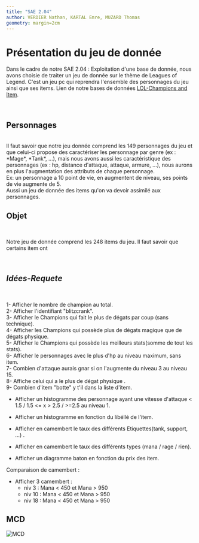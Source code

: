 ```yaml
---
title: "SAE 2.04"
author: VERDIER Nathan, KARTAL Emre, MUZARD Thomas
geometry: margin=2cm
---
```


# Présentation du jeu de donnée

Dans le cadre de  notre SAE 2.04 : Exploitation d'une base de donnée, nous avons choisie de traiter un jeu de donnée sur le thème de Leagues of Legend. C'est un jeu pc qui reprendra l'ensemble des personnages du jeu ainsi que ses items.
Lien de notre bases de données [LOL-Champions and Item](https://www.kaggle.com/datasets/gyejr95/league-of-legendslol-champion-and-item-2020).

<br>

## Personnages
<br>
Il faut savoir que notre jeu donnée comprend les 149 personnages du jeu et que celui-ci propose des caractériser les personnage par genre (ex : *Mage*, *Tank*, ...), mais nous avons aussi les caractéristique des personnages (ex : hp, distance d'attaque, attaque, armure, ...), nous aurons en plus l'augmentation des attributs de chaque personnage. <br>Ex: un personnage a 10 point de vie, en augmentent de niveau, ses points de vie augmente de 5.<br>
Aussi un jeu de donnée des items qu'on va devoir assimilé aux personnages.

<br>

## Objet

<br>

Notre jeu de donnée comprend les 248 items du jeu. Il faut savoir que certains item ont  

<br>

## *Idées-Requete*

<br>

1- Afficher le nombre de champion au total.<br>
2- Afficher l'identifiant "blitzcrank".<br>
3- Afficher le Champions qui fait le plus de dégats par coup (sans technique).<br>
4- Afficher les Champions qui possède plus de dégats magique que de dégats physique.<br>
5- Afficher le Champions qui possède les meilleurs stats(somme de tout les stats).<br>
6- Afficher le personnages avec le plus d'hp au niveau maximum, sans item.<br>
7- Combien d'attaque aurais gnar si on l'augmente du niveau 3 au niveau 15.<br>
8- Affiche celui qui a le plus de dégat physique .<br>
9- Combien d'item "botte" y t'il dans la liste d'item.<br>



- Afficher un histogramme des personnage ayant une vitesse d'attaque < 1.5 / 1.5 <= x > 2.5 / >=2.5 au niveau 1.
- Afficher un histogramme en fonction du libéllé de l'item.


- Afficher en camembert le taux des différents Etiquettes(tank, support, ...) .
- Afficher en camembert le taux des différents types (mana / rage / rien).

- Afficher un diagramme baton en fonction du prix des item.

Comparaison de camembert :
- Afficher 3 camembert :
     - niv 3 : Mana < 450 et Mana > 950
     - niv 10 :  Mana < 450 et Mana > 950
     - niv 18 : Mana < 450 et Mana > 950


## MCD

<img src="MCD.xcf"
     alt="MCD"
     style="float: left; margin-right: 40px;" />

<br>

